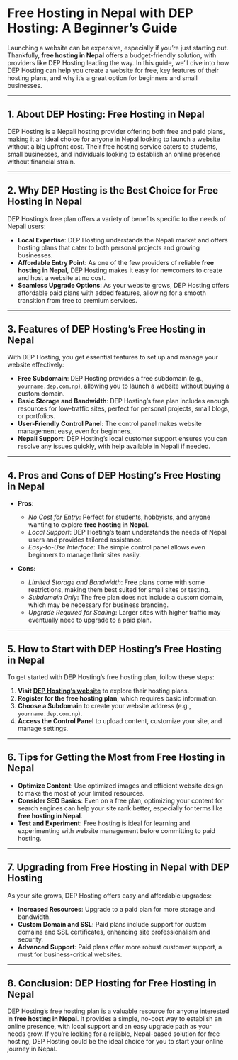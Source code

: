 
# Free Hosting in Nepal with DEP Hosting: A Beginner’s Guide

Launching a website can be expensive, especially if you’re just starting out. Thankfully, **free hosting in Nepal** offers a budget-friendly solution, with providers like DEP Hosting leading the way. In this guide, we’ll dive into how DEP Hosting can help you create a website for free, key features of their hosting plans, and why it’s a great option for beginners and small businesses.

---

## 1. About DEP Hosting: Free Hosting in Nepal

DEP Hosting is a Nepali hosting provider offering both free and paid plans, making it an ideal choice for anyone in Nepal looking to launch a website without a big upfront cost. Their free hosting service caters to students, small businesses, and individuals looking to establish an online presence without financial strain.

---

## 2. Why DEP Hosting is the Best Choice for Free Hosting in Nepal

DEP Hosting’s free plan offers a variety of benefits specific to the needs of Nepali users:

- **Local Expertise**: DEP Hosting understands the Nepali market and offers hosting plans that cater to both personal projects and growing businesses.
- **Affordable Entry Point**: As one of the few providers of reliable **free hosting in Nepal**, DEP Hosting makes it easy for newcomers to create and host a website at no cost.
- **Seamless Upgrade Options**: As your website grows, DEP Hosting offers affordable paid plans with added features, allowing for a smooth transition from free to premium services.

---

## 3. Features of DEP Hosting’s Free Hosting in Nepal

With DEP Hosting, you get essential features to set up and manage your website effectively:

- **Free Subdomain**: DEP Hosting provides a free subdomain (e.g., `yourname.dep.com.np`), allowing you to launch a website without buying a custom domain.
- **Basic Storage and Bandwidth**: DEP Hosting’s free plan includes enough resources for low-traffic sites, perfect for personal projects, small blogs, or portfolios.
- **User-Friendly Control Panel**: The control panel makes website management easy, even for beginners.
- **Nepali Support**: DEP Hosting’s local customer support ensures you can resolve any issues quickly, with help available in Nepali if needed.

---

## 4. Pros and Cons of DEP Hosting’s Free Hosting in Nepal

- **Pros:**
  - *No Cost for Entry*: Perfect for students, hobbyists, and anyone wanting to explore **free hosting in Nepal**.
  - *Local Support*: DEP Hosting’s team understands the needs of Nepali users and provides tailored assistance.
  - *Easy-to-Use Interface*: The simple control panel allows even beginners to manage their sites easily.

- **Cons:**
  - *Limited Storage and Bandwidth*: Free plans come with some restrictions, making them best suited for small sites or testing.
  - *Subdomain Only*: The free plan does not include a custom domain, which may be necessary for business branding.
  - *Upgrade Required for Scaling*: Larger sites with higher traffic may eventually need to upgrade to a paid plan.

---

## 5. How to Start with DEP Hosting’s Free Hosting in Nepal

To get started with DEP Hosting’s free hosting plan, follow these steps:

1. **Visit [DEP Hosting’s website](https://dep.com.np)** to explore their hosting plans.
2. **Register for the free hosting plan**, which requires basic information.
3. **Choose a Subdomain** to create your website address (e.g., `yourname.dep.com.np`).
4. **Access the Control Panel** to upload content, customize your site, and manage settings.

---

## 6. Tips for Getting the Most from Free Hosting in Nepal

- **Optimize Content**: Use optimized images and efficient website design to make the most of your limited resources.
- **Consider SEO Basics**: Even on a free plan, optimizing your content for search engines can help your site rank better, especially for terms like **free hosting in Nepal**.
- **Test and Experiment**: Free hosting is ideal for learning and experimenting with website management before committing to paid hosting.

---

## 7. Upgrading from Free Hosting in Nepal with DEP Hosting

As your site grows, DEP Hosting offers easy and affordable upgrades:

- **Increased Resources**: Upgrade to a paid plan for more storage and bandwidth.
- **Custom Domain and SSL**: Paid plans include support for custom domains and SSL certificates, enhancing site professionalism and security.
- **Advanced Support**: Paid plans offer more robust customer support, a must for business-critical websites.

---

## 8. Conclusion: DEP Hosting for Free Hosting in Nepal

DEP Hosting’s free hosting plan is a valuable resource for anyone interested in **free hosting in Nepal**. It provides a simple, no-cost way to establish an online presence, with local support and an easy upgrade path as your needs grow. If you’re looking for a reliable, Nepal-based solution for free hosting, DEP Hosting could be the ideal choice for you to start your online journey in Nepal.
